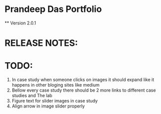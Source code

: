 # Prandeep Das Portfolio

\*\* Version 2.0.1

# RELEASE NOTES:

# TODO:

1. In case study when someone clicks on images it should expand like it happens in other bloging sites like medium
2. Bellow every case study there should be 2 more links to different case studies and The lab
3. Figure text for slider images in case study
4. Align arrow in image slider properly
